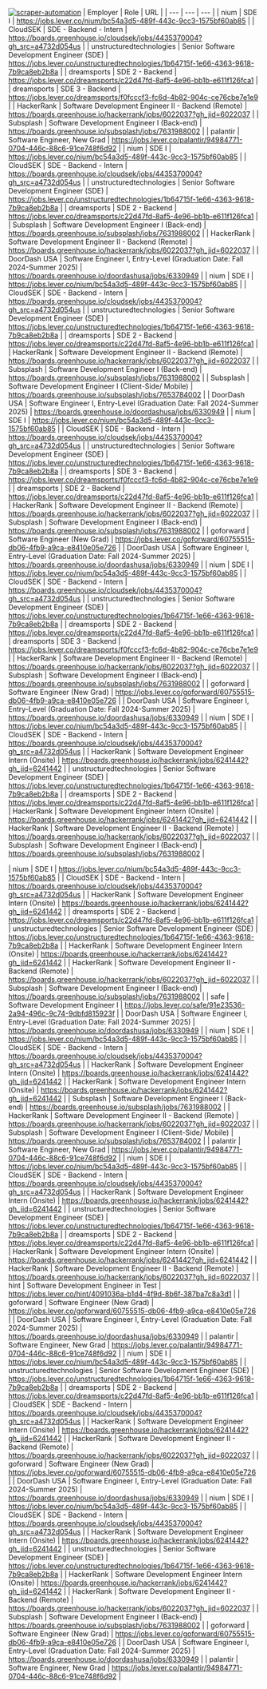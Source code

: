 [![scraper-automation](https://github.com/azad-ali786/Job_Openings/actions/workflows/scraper-automation.yml/badge.svg)](https://github.com/azad-ali786/Job_Openings/actions/workflows/scraper-automation.yml)
| Employer | Role | URL |
| --- | --- | --- |
| nium | SDE I | https://jobs.lever.co/nium/bc54a3d5-489f-443c-9cc3-1575bf60ab85 |
| CloudSEK | SDE - Backend - Intern | https://boards.greenhouse.io/cloudsek/jobs/4435370004?gh_src=a4732d054us |
| unstructuredtechnologies | Senior Software Development Engineer (SDE) | https://jobs.lever.co/unstructuredtechnologies/1b64715f-1e66-4363-9618-7b9ca8eb2b8a |
| dreamsports | SDE 2 - Backend | https://jobs.lever.co/dreamsports/c22d47fd-8af5-4e96-bb1b-e611f126fca1 |
| dreamsports | SDE 3 - Backend | https://jobs.lever.co/dreamsports/f0fcccf3-fc6d-4b82-904c-ce76cbe7e1e9 |
| HackerRank | Software Development Engineer II - Backend (Remote) | https://boards.greenhouse.io/hackerrank/jobs/6022037?gh_jid=6022037 |
| Subsplash | Software Development Engineer I (Back-end) | https://boards.greenhouse.io/subsplash/jobs/7631988002 |
| palantir | Software Engineer, New Grad | https://jobs.lever.co/palantir/94984771-0704-446c-88c6-91ce748f6d92 |
| nium | SDE I | https://jobs.lever.co/nium/bc54a3d5-489f-443c-9cc3-1575bf60ab85 |
| CloudSEK | SDE - Backend - Intern | https://boards.greenhouse.io/cloudsek/jobs/4435370004?gh_src=a4732d054us |
| unstructuredtechnologies | Senior Software Development Engineer (SDE) | https://jobs.lever.co/unstructuredtechnologies/1b64715f-1e66-4363-9618-7b9ca8eb2b8a |
| dreamsports | SDE 2 - Backend | https://jobs.lever.co/dreamsports/c22d47fd-8af5-4e96-bb1b-e611f126fca1 |
| Subsplash | Software Development Engineer I (Back-end) | https://boards.greenhouse.io/subsplash/jobs/7631988002 |
| HackerRank | Software Development Engineer II - Backend (Remote) | https://boards.greenhouse.io/hackerrank/jobs/6022037?gh_jid=6022037 |
| DoorDash USA | Software Engineer I, Entry-Level (Graduation Date: Fall 2024-Summer 2025) | https://boards.greenhouse.io/doordashusa/jobs/6330949 |
| nium | SDE I | https://jobs.lever.co/nium/bc54a3d5-489f-443c-9cc3-1575bf60ab85 |
| CloudSEK | SDE - Backend - Intern | https://boards.greenhouse.io/cloudsek/jobs/4435370004?gh_src=a4732d054us |
| unstructuredtechnologies | Senior Software Development Engineer (SDE) | https://jobs.lever.co/unstructuredtechnologies/1b64715f-1e66-4363-9618-7b9ca8eb2b8a |
| dreamsports | SDE 2 - Backend | https://jobs.lever.co/dreamsports/c22d47fd-8af5-4e96-bb1b-e611f126fca1 |
| HackerRank | Software Development Engineer II - Backend (Remote) | https://boards.greenhouse.io/hackerrank/jobs/6022037?gh_jid=6022037 |
| Subsplash | Software Development Engineer I (Back-end) | https://boards.greenhouse.io/subsplash/jobs/7631988002 |
| Subsplash | Software Development Engineer I (Client-Side/ Mobile) | https://boards.greenhouse.io/subsplash/jobs/7653784002 |
| DoorDash USA | Software Engineer I, Entry-Level (Graduation Date: Fall 2024-Summer 2025) | https://boards.greenhouse.io/doordashusa/jobs/6330949 |
| nium | SDE I | https://jobs.lever.co/nium/bc54a3d5-489f-443c-9cc3-1575bf60ab85 |
| CloudSEK | SDE - Backend - Intern | https://boards.greenhouse.io/cloudsek/jobs/4435370004?gh_src=a4732d054us |
| unstructuredtechnologies | Senior Software Development Engineer (SDE) | https://jobs.lever.co/unstructuredtechnologies/1b64715f-1e66-4363-9618-7b9ca8eb2b8a |
| dreamsports | SDE 3 - Backend | https://jobs.lever.co/dreamsports/f0fcccf3-fc6d-4b82-904c-ce76cbe7e1e9 |
| dreamsports | SDE 2 - Backend | https://jobs.lever.co/dreamsports/c22d47fd-8af5-4e96-bb1b-e611f126fca1 |
| HackerRank | Software Development Engineer II - Backend (Remote) | https://boards.greenhouse.io/hackerrank/jobs/6022037?gh_jid=6022037 |
| Subsplash | Software Development Engineer I (Back-end) | https://boards.greenhouse.io/subsplash/jobs/7631988002 |
| goforward | Software Engineer (New Grad) | https://jobs.lever.co/goforward/60755515-db06-4fb9-a9ca-e8410e05e726 |
| DoorDash USA | Software Engineer I, Entry-Level (Graduation Date: Fall 2024-Summer 2025) | https://boards.greenhouse.io/doordashusa/jobs/6330949 |
| nium | SDE I | https://jobs.lever.co/nium/bc54a3d5-489f-443c-9cc3-1575bf60ab85 |
| CloudSEK | SDE - Backend - Intern | https://boards.greenhouse.io/cloudsek/jobs/4435370004?gh_src=a4732d054us |
| unstructuredtechnologies | Senior Software Development Engineer (SDE) | https://jobs.lever.co/unstructuredtechnologies/1b64715f-1e66-4363-9618-7b9ca8eb2b8a |
| dreamsports | SDE 2 - Backend | https://jobs.lever.co/dreamsports/c22d47fd-8af5-4e96-bb1b-e611f126fca1 |
| dreamsports | SDE 3 - Backend | https://jobs.lever.co/dreamsports/f0fcccf3-fc6d-4b82-904c-ce76cbe7e1e9 |
| HackerRank | Software Development Engineer II - Backend (Remote) | https://boards.greenhouse.io/hackerrank/jobs/6022037?gh_jid=6022037 |
| Subsplash | Software Development Engineer I (Back-end) | https://boards.greenhouse.io/subsplash/jobs/7631988002 |
| goforward | Software Engineer (New Grad) | https://jobs.lever.co/goforward/60755515-db06-4fb9-a9ca-e8410e05e726 |
| DoorDash USA | Software Engineer I, Entry-Level (Graduation Date: Fall 2024-Summer 2025) | https://boards.greenhouse.io/doordashusa/jobs/6330949 |
| nium | SDE I | https://jobs.lever.co/nium/bc54a3d5-489f-443c-9cc3-1575bf60ab85 |
| CloudSEK | SDE - Backend - Intern | https://boards.greenhouse.io/cloudsek/jobs/4435370004?gh_src=a4732d054us |
| HackerRank | Software Development Engineer Intern (Onsite) | https://boards.greenhouse.io/hackerrank/jobs/6241442?gh_jid=6241442 |
| unstructuredtechnologies | Senior Software Development Engineer (SDE) | https://jobs.lever.co/unstructuredtechnologies/1b64715f-1e66-4363-9618-7b9ca8eb2b8a |
| dreamsports | SDE 2 - Backend | https://jobs.lever.co/dreamsports/c22d47fd-8af5-4e96-bb1b-e611f126fca1 |
| HackerRank | Software Development Engineer Intern (Onsite) | https://boards.greenhouse.io/hackerrank/jobs/6241442?gh_jid=6241442 |
| HackerRank | Software Development Engineer II - Backend (Remote) | https://boards.greenhouse.io/hackerrank/jobs/6022037?gh_jid=6022037 |
| Subsplash | Software Development Engineer I (Back-end) | https://boards.greenhouse.io/subsplash/jobs/7631988002 |

| nium | SDE I | https://jobs.lever.co/nium/bc54a3d5-489f-443c-9cc3-1575bf60ab85 |
| CloudSEK | SDE - Backend - Intern | https://boards.greenhouse.io/cloudsek/jobs/4435370004?gh_src=a4732d054us |
| HackerRank | Software Development Engineer Intern (Onsite) | https://boards.greenhouse.io/hackerrank/jobs/6241442?gh_jid=6241442 |
| dreamsports | SDE 2 - Backend | https://jobs.lever.co/dreamsports/c22d47fd-8af5-4e96-bb1b-e611f126fca1 |
| unstructuredtechnologies | Senior Software Development Engineer (SDE) | https://jobs.lever.co/unstructuredtechnologies/1b64715f-1e66-4363-9618-7b9ca8eb2b8a |
| HackerRank | Software Development Engineer Intern (Onsite) | https://boards.greenhouse.io/hackerrank/jobs/6241442?gh_jid=6241442 |
| HackerRank | Software Development Engineer II - Backend (Remote) | https://boards.greenhouse.io/hackerrank/jobs/6022037?gh_jid=6022037 |
| Subsplash | Software Development Engineer I (Back-end) | https://boards.greenhouse.io/subsplash/jobs/7631988002 |
| safe | Software Development Engineer I | https://jobs.lever.co/safe/91e23536-2a94-496c-9c74-9dbfd815923f |
| DoorDash USA | Software Engineer I, Entry-Level (Graduation Date: Fall 2024-Summer 2025) | https://boards.greenhouse.io/doordashusa/jobs/6330949 |
| nium | SDE I | https://jobs.lever.co/nium/bc54a3d5-489f-443c-9cc3-1575bf60ab85 |
| CloudSEK | SDE - Backend - Intern | https://boards.greenhouse.io/cloudsek/jobs/4435370004?gh_src=a4732d054us |
| HackerRank | Software Development Engineer Intern (Onsite) | https://boards.greenhouse.io/hackerrank/jobs/6241442?gh_jid=6241442 |
| HackerRank | Software Development Engineer Intern (Onsite) | https://boards.greenhouse.io/hackerrank/jobs/6241442?gh_jid=6241442 |
| Subsplash | Software Development Engineer I (Back-end) | https://boards.greenhouse.io/subsplash/jobs/7631988002 |
| HackerRank | Software Development Engineer II - Backend (Remote) | https://boards.greenhouse.io/hackerrank/jobs/6022037?gh_jid=6022037 |
| Subsplash | Software Development Engineer I (Client-Side/ Mobile) | https://boards.greenhouse.io/subsplash/jobs/7653784002 |
| palantir | Software Engineer, New Grad | https://jobs.lever.co/palantir/94984771-0704-446c-88c6-91ce748f6d92 |
| nium | SDE I | https://jobs.lever.co/nium/bc54a3d5-489f-443c-9cc3-1575bf60ab85 |
| CloudSEK | SDE - Backend - Intern | https://boards.greenhouse.io/cloudsek/jobs/4435370004?gh_src=a4732d054us |
| HackerRank | Software Development Engineer Intern (Onsite) | https://boards.greenhouse.io/hackerrank/jobs/6241442?gh_jid=6241442 |
| unstructuredtechnologies | Senior Software Development Engineer (SDE) | https://jobs.lever.co/unstructuredtechnologies/1b64715f-1e66-4363-9618-7b9ca8eb2b8a |
| dreamsports | SDE 2 - Backend | https://jobs.lever.co/dreamsports/c22d47fd-8af5-4e96-bb1b-e611f126fca1 |
| HackerRank | Software Development Engineer Intern (Onsite) | https://boards.greenhouse.io/hackerrank/jobs/6241442?gh_jid=6241442 |
| HackerRank | Software Development Engineer II - Backend (Remote) | https://boards.greenhouse.io/hackerrank/jobs/6022037?gh_jid=6022037 |
| hint | Software Development Engineer in Test | https://jobs.lever.co/hint/4091036a-b1d4-4f9d-8b6f-387ba7c8a3d1 |
| goforward | Software Engineer (New Grad) | https://jobs.lever.co/goforward/60755515-db06-4fb9-a9ca-e8410e05e726 |
| DoorDash USA | Software Engineer I, Entry-Level (Graduation Date: Fall 2024-Summer 2025) | https://boards.greenhouse.io/doordashusa/jobs/6330949 |
| palantir | Software Engineer, New Grad | https://jobs.lever.co/palantir/94984771-0704-446c-88c6-91ce748f6d92 |
| nium | SDE I | https://jobs.lever.co/nium/bc54a3d5-489f-443c-9cc3-1575bf60ab85 |
| unstructuredtechnologies | Senior Software Development Engineer (SDE) | https://jobs.lever.co/unstructuredtechnologies/1b64715f-1e66-4363-9618-7b9ca8eb2b8a |
| dreamsports | SDE 2 - Backend | https://jobs.lever.co/dreamsports/c22d47fd-8af5-4e96-bb1b-e611f126fca1 |
| CloudSEK | SDE - Backend - Intern | https://boards.greenhouse.io/cloudsek/jobs/4435370004?gh_src=a4732d054us |
| HackerRank | Software Development Engineer Intern (Onsite) | https://boards.greenhouse.io/hackerrank/jobs/6241442?gh_jid=6241442 |
| HackerRank | Software Development Engineer II - Backend (Remote) | https://boards.greenhouse.io/hackerrank/jobs/6022037?gh_jid=6022037 |
| goforward | Software Engineer (New Grad) | https://jobs.lever.co/goforward/60755515-db06-4fb9-a9ca-e8410e05e726 |
| DoorDash USA | Software Engineer I, Entry-Level (Graduation Date: Fall 2024-Summer 2025) | https://boards.greenhouse.io/doordashusa/jobs/6330949 |
| nium | SDE I | https://jobs.lever.co/nium/bc54a3d5-489f-443c-9cc3-1575bf60ab85 |
| CloudSEK | SDE - Backend - Intern | https://boards.greenhouse.io/cloudsek/jobs/4435370004?gh_src=a4732d054us |
| HackerRank | Software Development Engineer Intern (Onsite) | https://boards.greenhouse.io/hackerrank/jobs/6241442?gh_jid=6241442 |
| unstructuredtechnologies | Senior Software Development Engineer (SDE) | https://jobs.lever.co/unstructuredtechnologies/1b64715f-1e66-4363-9618-7b9ca8eb2b8a |
| HackerRank | Software Development Engineer Intern (Onsite) | https://boards.greenhouse.io/hackerrank/jobs/6241442?gh_jid=6241442 |
| HackerRank | Software Development Engineer II - Backend (Remote) | https://boards.greenhouse.io/hackerrank/jobs/6022037?gh_jid=6022037 |
| Subsplash | Software Development Engineer I (Back-end) | https://boards.greenhouse.io/subsplash/jobs/7631988002 |
| goforward | Software Engineer (New Grad) | https://jobs.lever.co/goforward/60755515-db06-4fb9-a9ca-e8410e05e726 |
| DoorDash USA | Software Engineer I, Entry-Level (Graduation Date: Fall 2024-Summer 2025) | https://boards.greenhouse.io/doordashusa/jobs/6330949 |
| palantir | Software Engineer, New Grad | https://jobs.lever.co/palantir/94984771-0704-446c-88c6-91ce748f6d92 |